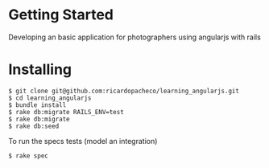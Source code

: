 Getting Started
===============

Developing an basic application for photographers using angularjs with rails

Installing
==========

	$ git clone git@github.com:ricardopacheco/learning_angularjs.git
	$ cd learning_angularjs
	$ bundle install
	$ rake db:migrate RAILS_ENV=test
	$ rake db:migrate
	$ rake db:seed
	
To run the specs tests (model an integration)

	$ rake spec